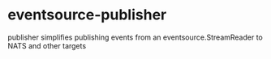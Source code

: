 # eventsource-publisher

publisher simplifies publishing events from an eventsource.StreamReader to NATS and other targets

